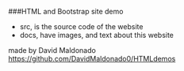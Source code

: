 ###HTML and Bootstrap site demo
- src, is the source code of the website
- docs, have images, and text about this website


made by David Maldonado https://github.com/DavidMaldonado0/HTMLdemos